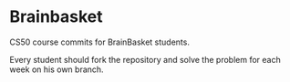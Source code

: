 # Brainbasket

CS50 course commits for BrainBasket students.

Every student should fork the repository and solve the problem for each week on his own branch.
